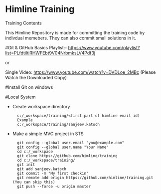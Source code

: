 # Himline Training
Training Contents 

This Himline Repository is made for committing the training code by indivdual memebers. They can also commit small solutions in it.

#Git & GitHub Basics
Playlist:- https://www.youtube.com/playlist?list=PLfdtiltiRHWFEbt9V04NrbmksLV4Pdf3j

or

Single Video: https://www.youtube.com/watch?v=DVDLoe_2MBc (Please Watch the Downloaded Copy)

#Install Git on windows

#Local System 
- Create workspace directory 

		c:/_workspace/training/<first part of himline email id)
		Example 
		c:/_workspace/training/sanjeev.katoch
		
- Make a simple MVC project in STS
		
		git config --global user.email "you@example.com"
		git config --global user.name "Your Name"
		cd c:/_workspace
		git clone https://github.com/himline/training
		cd c:/_workspace/training/
		git init
		git add sanjeev.katoch
		git commit -m "My first checkin"
		git remote add origin https://github.com/himline/training.git  (You can skip this)
		git push --force -u origin master
